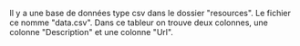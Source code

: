 Il y a une base de données type csv dans le dossier "resources". Le fichier ce nomme "data.csv". Dans ce tableur on trouve deux colonnes, une colonne "Description" et une colonne "Url".
